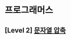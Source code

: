 # 프로그래머스 
## [Level 2] [문자열 압축][link]

[link]: https://programmers.co.kr/learn/courses/30/lessons/60057
